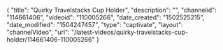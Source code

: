 {
    "title": "Quirky Travelstacks Cup Holder",
    "description": "",
    "channelid": "114661406",
    "videoid": "110005266",
    "date_created": "1502525215",
    "date_modified": "1504247457",
    "type": "captivate",
    "layout": "channelVideo",
    "url": "\/latest-videos\/quirky-travelstacks-cup-holder\/114661406-110005266"
}